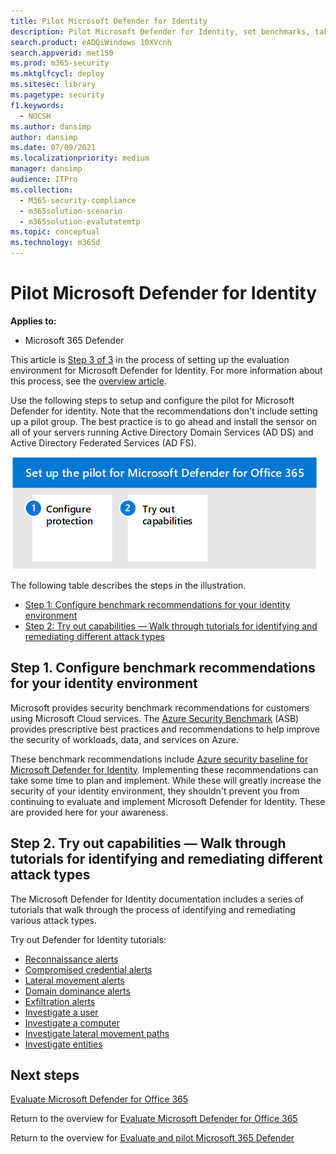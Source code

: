 ```yaml
---
title: Pilot Microsoft Defender for Identity
description: Pilot Microsoft Defender for Identity, set benchmarks, take tutorials on reconnaissance, compromised credential, lateral movement, domain dominance, and exfiltration alerts, among others.
search.product: eADQiWindows 10XVcnh
search.appverid: met150
ms.prod: m365-security
ms.mktglfcycl: deploy
ms.sitesec: library
ms.pagetype: security
f1.keywords: 
  - NOCSH
ms.author: dansimp
author: dansimp
ms.date: 07/09/2021
ms.localizationpriority: medium
manager: dansimp
audience: ITPro
ms.collection: 
  - M365-security-compliance
  - m365solution-scenario
  - m365solution-evalutatemtp
ms.topic: conceptual
ms.technology: m365d
---
```


# Pilot Microsoft Defender for Identity


**Applies to:**
- Microsoft 365 Defender

This article is [Step 3 of 3](eval-defender-identity-overview.md) in the process of setting up the evaluation environment for Microsoft Defender for Identity. For more information about this process, see the [overview article](eval-defender-identity-overview.md).

Use the following steps to setup and configure the pilot for Microsoft Defender for identity. Note that the recommendations don't include setting up a pilot group. The best practice is to go ahead and install the sensor on all of your servers running Active Directory Domain Services (AD DS) and Active Directory Federated Services (AD FS).

![Steps for adding Microsoft Defender for Identity to the Defender evaluation environment.](../../media/defender/m365-defender-identity-pilot-steps.png)

The following table describes the steps in the illustration.

- [Step 1: Configure benchmark recommendations for your identity environment](#step-1-configure-benchmark-recommendations-for-your-identity-environment)
- [Step 2: Try out capabilities — Walk through tutorials for identifying and remediating different attack types ](#step-2-try-out-capabilities--walk-through-tutorials-for-identifying-and-remediating-different-attack-types)

## Step 1. Configure benchmark recommendations for your identity environment

Microsoft provides security benchmark recommendations for customers using Microsoft Cloud services. The [Azure Security Benchmark](/security/benchmark/azure/overview) (ASB) provides prescriptive best practices and recommendations to help improve the security of workloads, data, and services on Azure.

These benchmark recommendations include [Azure security baseline for Microsoft Defender for Identity](/security/benchmark/azure/baselines/defender-for-identity-security-baseline). Implementing these recommendations can take some time to plan and implement. While these will greatly increase the security of your identity environment, they shouldn't prevent you from continuing to evaluate and implement Microsoft Defender for Identity. These are provided here for your awareness.

## Step 2. Try out capabilities — Walk through tutorials for identifying and remediating different attack types

The Microsoft Defender for Identity documentation includes a series of tutorials that walk through the process of identifying and remediating various attack types.

Try out Defender for Identity tutorials:
- [Reconnaissance alerts](/defender-for-identity/reconnaissance-alerts)
- [Compromised credential alerts](/defender-for-identity/compromised-credentials-alerts)
- [Lateral movement alerts](/defender-for-identity/lateral-movement-alerts)
- [Domain dominance alerts](/defender-for-identity/domain-dominance-alerts)
- [Exfiltration alerts](/defender-for-identity/exfiltration-alerts)
- [Investigate a user](/defender-for-identity/investigate-a-user)
- [Investigate a computer](/defender-for-identity/investigate-a-computer)
- [Investigate lateral movement paths](/defender-for-identity/investigate-lateral-movement-path)
- [Investigate entities](/defender-for-identity/investigate-entity)

## Next steps

[Evaluate Microsoft Defender for Office 365](eval-defender-office-365-overview.md)

Return to the overview for [Evaluate Microsoft Defender for Office 365](eval-defender-office-365-overview.md)

Return to the overview for [Evaluate and pilot Microsoft 365 Defender](eval-overview.md)